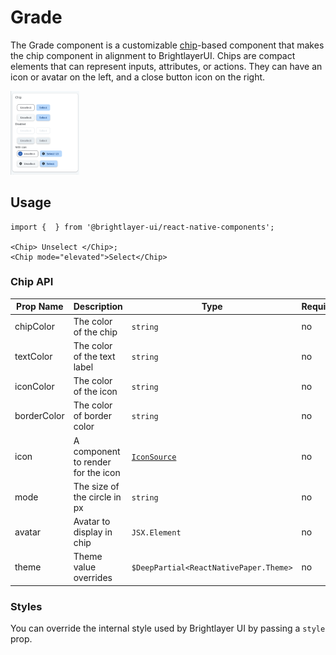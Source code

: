 # Grade

The Grade component is a customizable [chip](https://callstack.github.io/react-native-paper/docs/components/Chip/#selectedcolor)-based component that makes the chip component in alignment to BrightlayerUI. Chips are compact elements that can represent inputs, attributes, or actions. They can have an icon or avatar on the left, and a close button icon on the right.

<img width="110" alt="Chipcomponent" src="./images/chip.png">

## Usage

```tsx
import {  } from '@brightlayer-ui/react-native-components';

<Chip> Unselect </Chip>;
<Chip mode="elevated">Select</Chip>
```

### Chip API

| Prop Name       | Description                          | Type                                   | Required | Default                  |
| --------------- | ------------------------------------ | -------------------------------------- | -------- | ------------------------ |
| chipColor       | The color of the chip                | `string`                               | no       |                          |
| textColor       | The color of the text label          | `string`                               | no       |                          |
| iconColor       | The color of the icon                | `string`                               | no       |                          |
| borderColor     | The color of border color            | `string`                               | no       |                          |
| icon            | A component to render for the icon   | [`IconSource`](./Icons.md)             | no       |                          |
| mode            | The size of the circle in px         | `string`                               | no       |                          |
| avatar          | Avatar to display in chip            | `JSX.Element`                          | no       |                          |
| theme           | Theme value overrides                | `$DeepPartial<ReactNativePaper.Theme>` | no       |                          |



### Styles

You can override the internal style used by Brightlayer UI by passing a `style` prop.
